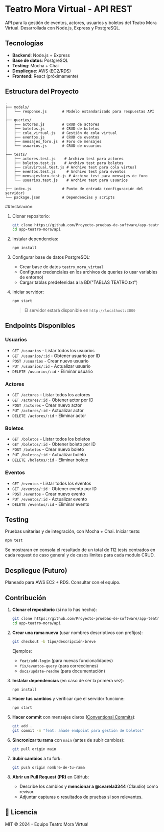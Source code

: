 # Teatro Mora Virtual - API REST

API para la gestión de eventos, actores, usuarios y boletos del Teatro Mora Virtual. Desarrollada con Node.js, Express y PostgreSQL.

## Tecnologías

- **Backend**: Node.js + Express
- **Base de datos**: PostgreSQL
- **Testing**: Mocha + Chai
- **Despliegue**: AWS (EC2/RDS)
- **Frontend**: React (próximamente)

## Estructura del Proyecto

```
.
├── models/
│   └── response.js       # Modelo estandarizado para respuestas API
│
├── queries/
│   ├── actores.js        # CRUD de actores
│   ├── boletos.js        # CRUD de boletos
│   ├── cola_virtual.js   # Gestión de cola virtual
│   ├── eventos.js        # CRUD de eventos
│   ├── mensajes_foro.js  # Foro de mensajes
│   └── usuarios.js       # CRUD de usuarios
│
├── tests/         
│   ├── actores.test.js    # Archivo test para actores
│   ├── boletos.test.js    # Archivo test para boletos
│   ├── colavirtual.test.js # Archivo test para cola virtual
│   ├── eventos.test.js     # Archivo test para eventos
│   ├── mensajesforo.test.js # Archivo test para mensajes de foro
│   └── usuarios.test.js    # Archivo test para usuarios
│
├── index.js              # Punto de entrada (configuración del servidor)
└── package.json          # Dependencias y scripts
```

##Instalación

1. Clonar repositorio:
   ```bash
   git clone https://github.com/Proyecto-pruebas-de-software/app-teatro-mora.git
   cd app-teatro-mora/api
   ```

2. Instalar dependencias:
   ```bash
   npm install
   ```

3. Configurar base de datos PostgreSQL:
   - Crear base de datos `teatro_mora_virtual`
   - Configurar credenciales en los archivos de queries (o usar variables de entorno)
   - Cargar tablas predefenidas a la BD("TABLAS TEATRO.txt")

4. Iniciar servidor:
   ```bash
   npm start
   ```
   > El servidor estará disponible en `http://localhost:3000`

## Endpoints Disponibles

### Usuarios
- `GET /usuarios` - Listar todos los usuarios
- `GET /usuarios/:id` - Obtener usuario por ID
- `POST /usuarios` - Crear nuevo usuario
- `PUT /usuarios/:id` - Actualizar usuario
- `DELETE /usuarios/:id` - Eliminar usuario

### Actores
- `GET /actores` - Listar todos los actores
- `GET /actores/:id` - Obtener actor por ID
- `POST /actores` - Crear nuevo actor
- `PUT /actores/:id` - Actualizar actor
- `DELETE /actores/:id` - Eliminar actor

### Boletos
- `GET /boletos` - Listar todos los boletos
- `GET /boletos/:id` - Obtener boleto por ID
- `POST /boletos` - Crear nuevo boleto
- `PUT /boletos/:id` - Actualizar boleto
- `DELETE /boletos/:id` - Eliminar boleto

### Eventos
- `GET /eventos` - Listar todos los eventos
- `GET /eventos/:id` - Obtener evento por ID
- `POST /eventos` - Crear nuevo evento
- `PUT /eventos/:id` - Actualizar evento
- `DELETE /eventos/:id` - Eliminar evento

## Testing
Pruebas unitarias y de integración, con Mocha + Chai.
Iniciar tests:
```bash
npm test
```
Se mostraran en consola el resultado de un total de 112 
tests centrados en cada request de caso general y de casos limites
para cada modulo CRUD.

## Despliegue (Futuro)
Planeado para AWS EC2 + RDS. Consultar con el equipo.


##  Contribución

1. **Clonar el repositorio** (si no lo has hecho):
   ```bash
   git clone https://github.com/Proyecto-pruebas-de-software/app-teatro-mora.git
   cd app-teatro-mora/api
   ```

2. **Crear una rama nueva** (usar nombres descriptivos con prefijos):
   ```bash
   git checkout -b tipo/descripción-breve
   ```
   Ejemplos:
   - `feat/add-login` (para nuevas funcionalidades)
   - `fix/eventos-query` (para correcciones)
   - `docs/update-readme` (para documentación)

3. **Instalar dependencias** (en caso de ser la primera vez):
   ```bash
   npm install
   ```

4. **Hacer tus cambios** y verificar que el servidor funcione:
   ```bash
   npm start
   ```

5. **Hacer commit** con mensajes claros ([Conventional Commits](https://www.conventionalcommits.org/)):
   ```bash
   git add .
   git commit -m "feat: añade endpoint para gestión de boletos"
   ```

6. **Sincronizar tu rama** con `main` (antes de subir cambios):
   ```bash
   git pull origin main
   ```

7. **Subir cambios** a tu fork:
   ```bash
   git push origin nombre-de-tu-rama
   ```

8. **Abrir un Pull Request (PR)** en GitHub:
   - Describe los cambios y **mencionar a @cvarela3344** (Claudio) como revisor.
   - Adjuntar capturas o resultados de pruebas si son relevantes.


## 📄 Licencia

MIT © 2024 - Equipo Teatro Mora Virtual
